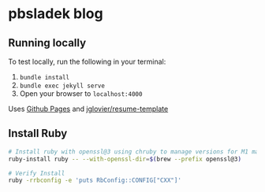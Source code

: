 # pbsladek blog

## Running locally

To test locally, run the following in your terminal:

1. `bundle install`
2. `bundle exec jekyll serve`
3. Open your browser to `localhost:4000`

Uses [Github Pages](https://pages.github.com/) and [jglovier/resume-template](https://github.com/jglovier/resume-template)

## Install Ruby

```bash
# Install ruby with openssl@3 using chruby to manage versions for M1 mac
ruby-install ruby -- --with-openssl-dir=$(brew --prefix openssl@3)

# Verify Install
ruby -rrbconfig -e 'puts RbConfig::CONFIG["CXX"]'
```
